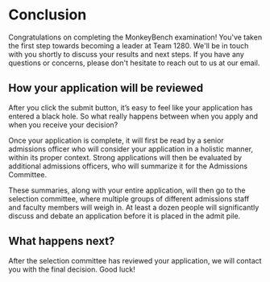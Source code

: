 # Conclusion

Congratulations on completing the MonkeyBench examination! You've taken the first
step towards becoming a leader at Team 1280. We'll be in touch with you
shortly to discuss your results and next steps. If you have any
questions or concerns, please don't hesitate to reach out to us at our
email.

## How your application will be reviewed

After you click the submit button, it’s easy to feel like your
application has entered a black hole. So what really happens between
when you apply and when you receive your decision?

Once your application is complete, it will first be read by a senior
admissions officer who will consider your application in a holistic
manner, within its proper context. Strong applications will then be
evaluated by additional admissions officers, who will summarize it for
the Admissions Committee.

These summaries, along with your entire application, will then go to the
selection committee, where multiple groups of different admissions staff
and faculty members will weigh in. At least a dozen people will
significantly discuss and debate an application before it is placed in
the admit pile.

## What happens next?

After the selection committee has reviewed your application, we will
contact you with the final decision. Good luck!
